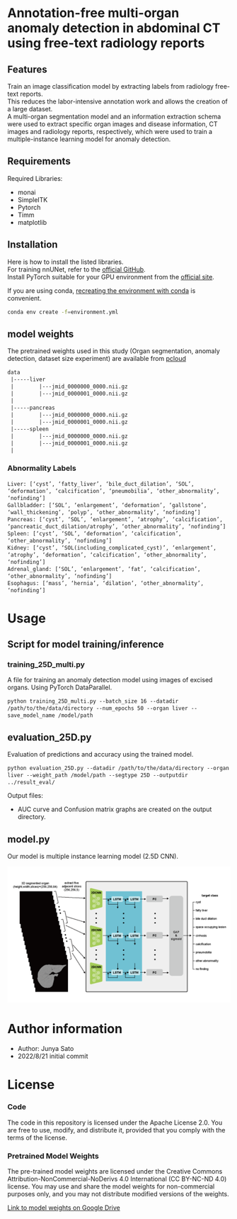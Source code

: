 # Annotation-free multi-organ anomaly detection in abdominal CT using free-text radiology reports

## Features

Train an image classification model by extracting labels from radiology free-text reports.  
This reduces the labor-intensive annotation work and allows the creation of a large dataset.  
A multi-organ segmentation model and an information extraction schema were used to extract specific organ images and disease information, CT images and radiology reports, respectively, which were used to train a multiple-instance learning model for anomaly detection.

## Requirements

Required Libraries:

* monai
* SimpleITK
* Pytorch
* Timm
* matplotlib

## Installation

Here is how to install the listed libraries.  
For training nnUNet, refer to the [official GitHub](https://github.com/MIC-DKFZ/nnUNet).  
Install PyTorch suitable for your GPU environment from the [official site](https://pytorch.org/get-started/locally/). 

If you are using conda, [recreating the environment with conda](https://qiita.com/nshinya/items/cb1cffabc3305c907bc5) is convenient.

```bash
conda env create -f=environment.yml
```


## model weights
The pretrained weights used in this study (Organ segmentation, anomaly detection, dataset size experiment) are available from [pcloud](https://u.pcloud.link/publink/show?code=kZ5mOE0ZdDEWs7v2gUh3rbgdShWBc7K2pNik)



```
data  
 |-----liver
 |        |---jmid_0000000_0000.nii.gz  
 |        |---jmid_0000001_0000.nii.gz  
 |  
 |-----pancreas  
 |        |---jmid_0000000_0000.nii.gz  
 |        |---jmid_0000001_0000.nii.gz    
 |-----spleen
 |        |---jmid_0000000_0000.nii.gz  
 |        |---jmid_0000001_0000.nii.gz  
 |
```
### Abnormality Labels
```
Liver: [‘cyst’, ‘fatty_liver’, ‘bile_duct_dilation’, ‘SOL’, ‘deformation’, ‘calcification’, ‘pneumobilia’, ‘other_abnormality’, ‘nofinding’]
Gallbladder: [‘SOL’, ‘enlargement’, ‘deformation’, ‘gallstone’, ‘wall_thickening’, ‘polyp’, ‘other_abnormality’, ‘nofinding’]
Pancreas: [‘cyst’, ‘SOL’, ‘enlargement’, ‘atrophy’, ‘calcification’, ‘pancreatic_duct_dilation/atrophy’, ‘other_abnormality’, ‘nofinding’]
Spleen: [‘cyst’, ‘SOL’, ‘deformation’, ‘calcification’, ‘other_abnormality’, ‘nofinding’]
Kidney: [‘cyst’, ‘SOL(including_complicated_cyst)’, ‘enlargement’, ‘atrophy’, ‘deformation’, ‘calcification’, ‘other_abnormality’, ‘nofinding’]
Adrenal_gland: [‘SOL’, ‘enlargement’, ‘fat’, ‘calcification’, ‘other_abnormality’, ‘nofinding’]
Esophagus: [‘mass’, ‘hernia’, ‘dilation’, ‘other_abnormality’, ‘nofinding’]
```


 
# Usage
## Script for model training/inference
### training_25D_multi.py
A file for training an anomaly detection model using images of excised organs.
Using PyTorch DataParallel.

```
python training_25D_multi.py --batch_size 16 --datadir /path/to/the/data/directory --num_epochs 50 --organ liver --save_model_name /model/path 
```

## evaluation_25D.py
Evaluation of predictions and accuracy using the trained model.

```
python evaluation_25D.py --datadir /path/to/the/data/directory --organ liver --weight_path /model/path --segtype 25D --outputdir ../result_eval/
```

Output files:  
  - AUC curve and Confusion matrix graphs are created on the output directory.


## model.py
Our model is multiple instance learning model (2.5D CNN).

![model](fig/model_architecture.png)
 
# Author information
 
* Author: Junya Sato
* 2022/8/21 initial commit  

# License

### Code

The code in this repository is licensed under the Apache License 2.0. You are free to use, modify, and distribute it, provided that you comply with the terms of the license.

### Pretrained Model Weights

The pre-trained model weights are licensed under the Creative Commons Attribution-NonCommercial-NoDerivs 4.0 International (CC BY-NC-ND 4.0) license. You may use and share the model weights for non-commercial purposes only, and you may not distribute modified versions of the weights.

[Link to model weights on Google Drive](https://drive.google.com/drive/folders/17DgUVCo1We4EHM6PSeJ4ChtNZU5zhAJV?usp=sharing)





